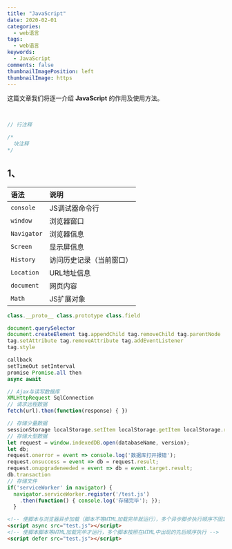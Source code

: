 ```yaml
---
title: "JavaScript"
date: 2020-02-01
categories:
  - web语言
tags:
  - web语言
keywords:
  - JavaScript
comments: false
thumbnailImagePosition: left
thumbnailImage: https
---
```


这篇文章我们将逐一介绍 **JavaScript** 的作用及使用方法。

<!--more-->

<!-- toc -->

<br>


```JavaScript
// 行注释

/*
  块注释
*/

```

## 1、
|  语法                     | 说明
|:--------------------------|:---------------------------------------------------------------------
| `console`                 | JS调试器命令行
| `window`                  | 浏览器窗口
| `Navigator`               | 浏览器信息
| `Screen`                  | 显示屏信息
| `History`                 | 访问历史记录（当前窗口）
| `Location`                | URL地址信息
| `document`                | 网页内容
| `Math`                    | JS扩展对象


```JavaScript
class.__proto__ class.prototype class.field

document.querySelector 
document.createElement tag.appendChild tag.removeChild tag.parentNode
tag.setAttribute tag.removeAttribute tag.addEventListener 
tag.style

callback
setTimeOut setInterval 
promise Promise.all then
async await

// Ajax与读写数据库
XMLHttpRequest SqlConnection
// 请求远程数据
fetch(url).then(function(response) { })

// 存储少量数据
sessionStorage localStorage.setItem localStorage.getItem localStorage.removeItem
// 存储大型数据
let request = window.indexedDB.open(databaseName, version);
let db;
request.onerror = event => console.log('数据库打开报错');
request.onsuccess = event => db = request.result;
request.onupgradeneeded = event => db = event.target.result;
db.transaction
// 存储文件
if('serviceWorker' in navigator) {
  navigator.serviceWorker.register('/test.js')
    .then(function() { console.log('存储完毕'); });
  }
```

```html
<!-- 使脚本与浏览器异步加载（脚本不等HTML加载完毕就运行），多个异步脚步执行顺序不固定 -->
<script async src="test.js"></script>
<!-- 使脚本脚本等HTML加载完毕才运行，多个脚本按照在HTML中出现的先后顺序执行 -->
<script defer src="test.js"></script>
```

<br>

